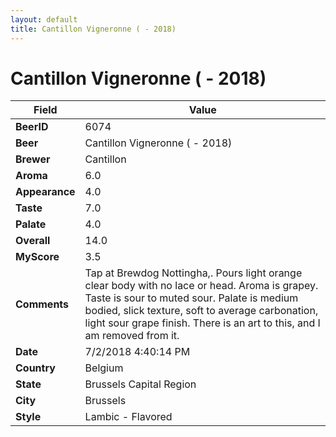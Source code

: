 ```yaml
---
layout: default
title: Cantillon Vigneronne ( - 2018)
---
```


# Cantillon Vigneronne ( - 2018)

| Field         | Value     |
|---------------|-----------|
| **BeerID** | 6074 |
| **Beer** | Cantillon Vigneronne ( - 2018) |
| **Brewer** | Cantillon |
| **Aroma** | 6.0 |
| **Appearance** | 4.0 |
| **Taste** | 7.0 |
| **Palate** | 4.0 |
| **Overall** | 14.0 |
| **MyScore** | 3.5 |
| **Comments** | Tap at Brewdog Nottingha,. Pours light orange clear body with no lace or head. Aroma is grapey. Taste is sour to muted sour. Palate is medium bodied, slick texture, soft to average carbonation, light sour grape finish. There is an art to this, and I am removed from it. |
| **Date** | 7/2/2018 4:40:14 PM |
| **Country** | Belgium |
| **State** | Brussels Capital Region |
| **City** | Brussels |
| **Style** | Lambic - Flavored |

